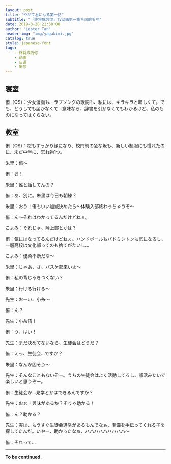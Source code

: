 ```yaml
---
layout: post
title: "やがて君になる第一話"
subtitle: "「终将成为你」TV动画第一集台词的听写"
date: 2019-3-28 22:30:00
author: "Lester Tan"
header-img: "img/yagakimi.jpg"
catalog: true
style: japanese-font
tags: 
    - 终将成为你
    - 动画
    - 日语
    - 听写
---
```


## 寝室

侑（OS）：少女漫画も、ラブソングの歌詞も、私には、キラキラと眩しくて。でも、どうしても届かなくて...意味なら、辞書を引かなくてもわかるけど、私のものになってはくらない。

## 教室

侑（OS）：桜もすっかり緑になり、校門前の急な坂も、新しい制服にも慣れたのに、未だ中学に、忘れ物1つ。

朱里：侑～

侑：お！

朱里：誰と話してんの？

侑：あ、別に。朱里は今日も朝練？

朱里：おう！侑もいい加減決めたら～体験入部終わっちゃうぞ～

侑：ん～それはわかってるんだけどねぇ。

こよみ：それじゃ、陸上部とかは？

侑：気にはなってるんだけどねぇ。ハンドボールもバドミントンも気になるし、一層高校は文化部ってのも捨てがたいし...

こよみ：優柔不断だな～

朱里：じゃあ、さ、バスケ部来いよ～

侑：私の背じゃきつくない？

朱里：行ける行ける～

先生：おーい、小糸～

侑：ん？

先生：小糸侑！

侑：う、はい！

先生：まだ決めてないなら、生徒会はどうだ？

侑：えっ、生徒会...ですか？

朱里：なんか固そう～

先生：そんなこともないぞー。うちの生徒会はよく活動してるし、部活みたいで楽しいと思うぞー。

侑：生徒会か...見学とかはできるんですか？

先生：おぉ！興味があるか？そりゃ助かる！

侑：ん？助かる？

先生：実は、もうすぐ生徒会選挙があるもんでなぁ、準備を手伝ってくれる子を探してたんだ。いやー、助かったなぁ、ハハハハハハハハハ～

侑：それって...



------

**To be continued.**